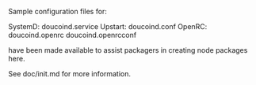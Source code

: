 Sample configuration files for:

SystemD: doucoind.service
Upstart: doucoind.conf
OpenRC:  doucoind.openrc
         doucoind.openrcconf

have been made available to assist packagers in creating node packages here.

See doc/init.md for more information.
